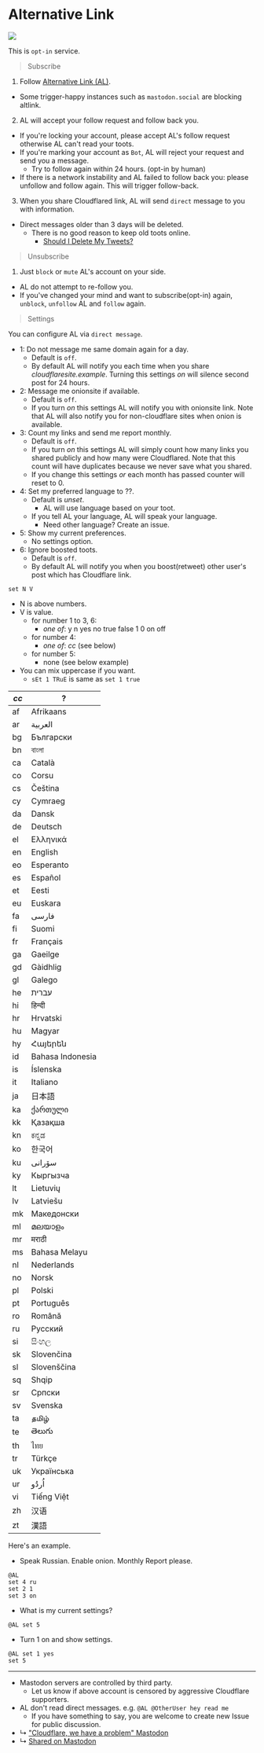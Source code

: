 # Alternative Link


![](../image/altlink_sample.jpg)


This is `opt-in` service.


> Subscribe

1. Follow [Alternative Link (AL)](https://mamot.fr/@altlink).
  - Some trigger-happy instances such as `mastodon.social` are blocking altlink.

2. AL will accept your follow request and follow back you.
  - If you're locking your account, please accept AL's follow request otherwise AL can't read your toots.
  - If you're marking your account as `Bot`, AL will reject your request and send you a message.
    - Try to follow again within 24 hours. (opt-in by human)
  - If there is a network instability and AL failed to follow back you: please unfollow and follow again. This will trigger follow-back.

3. When you share Cloudflared link, AL will send `direct` message to you with information.
  - Direct messages older than 3 days will be deleted.
    - There is no good reason to keep old toots online.
      - [Should I Delete My Tweets?](https://www.wired.com/story/the-know-it-alls-should-i-delete-my-tweets/)


> Unsubscribe

1. Just `block` or `mute` AL's account on your side.
  - AL do not attempt to re-follow you.
  - If you've changed your mind and want to subscribe(opt-in) again, `unblock`, `unfollow` AL and `follow` again.


> Settings

You can configure AL via `direct message`.

- 1: Do not message me same domain again for a day.
  - Default is `off`.
  - By default AL will notify you each time when you share _cloudflaresite.example_. Turning this settings _on_ will silence second post for 24 hours.
- 2: Message me onionsite if available.
  - Default is `off`.
  - If you turn _on_ this settings AL will notify you with onionsite link. Note that AL will also notify you for non-cloudflare sites when onion is available.
- 3: Count my links and send me report monthly.
  - Default is `off`.
  - If you turn _on_ this settings AL will simply count how many links you shared publicly and how many were Cloudflared. Note that this count will have duplicates because we never save what you shared.
  - If you change this settings _or_ each month has passed counter will reset to 0.
- 4: Set my preferred language to ??. 
  - Default is _unset_.
    - AL will use language based on your toot.
  - If you tell AL your language, AL will speak your language.
    - Need other language? Create an issue.
- 5: Show my current preferences.
  - No settings option.
- 6: Ignore boosted toots.
  - Default is `off`.
  - By default AL will notify you when you boost(retweet) other user's post which has Cloudflare link.


```
set N V
```

- N is above numbers.
- V is value.
  - for number 1 to 3, 6:
    - _one of_: y n yes no true false 1 0 on off
  - for number 4:
    - _one of_: _cc_ (see below)
  - for number 5:
    - none (see below example)
- You can mix uppercase if you want.
  - `sEt 1 TRuE` is same as `set 1 true`


| _cc_ | ? |
| -- | -- |
| af | Afrikaans |
| ar | العربية |
| bg | Български |
| bn | বাংলা |
| ca | Català |
| co | Corsu |
| cs | Čeština |
| cy | Cymraeg |
| da | Dansk |
| de | Deutsch |
| el | Ελληνικά |
| en | English |
| eo | Esperanto |
| es | Español |
| et | Eesti |
| eu | Euskara |
| fa | فارسی |
| fi | Suomi |
| fr | Français |
| ga | Gaeilge |
| gd | Gàidhlig |
| gl | Galego |
| he | עברית |
| hi | हिन्दी |
| hr | Hrvatski |
| hu | Magyar |
| hy | Հայերեն |
| id | Bahasa Indonesia |
| is | Íslenska |
| it | Italiano |
| ja | 日本語 |
| ka | ქართული |
| kk | Қазақша |
| kn | ಕನ್ನಡ |
| ko | 한국어 |
| ku | سۆرانی |
| ky | Кыргызча |
| lt | Lietuvių |
| lv | Latviešu |
| mk | Македонски |
| ml | മലയാളം |
| mr | मराठी |
| ms | Bahasa Melayu |
| nl | Nederlands |
| no | Norsk |
| pl | Polski |
| pt | Português |
| ro | Română |
| ru | Русский |
| si | සිංහල |
| sk | Slovenčina |
| sl | Slovenščina |
| sq | Shqip |
| sr | Српски |
| sv | Svenska |
| ta | தமிழ் |
| te | తెలుగు |
| th | ไทย |
| tr | Türkçe |
| uk | Українська |
| ur | اُردُو |
| vi | Tiếng Việt |
| zh | 汉语 |
| zt | 漢語 |


Here's an example.

- Speak Russian. Enable onion. Monthly Report please.
```
@AL
set 4 ru
set 2 1
set 3 on
```

- What is my current settings?
```
@AL set 5
```

- Turn 1 on and show settings.
```
@AL set 1 yes
set 5
```


---

- Mastodon servers are controlled by third party.
  - Let us know if above account is censored by aggressive Cloudflare supporters.
- AL don't read direct messages. e.g. `@AL @OtherUser hey read me`
  - If you have something to say, you are welcome to create new Issue for public discussion.
- ↳ ["Cloudflare, we have a problem" Mastodon](people.mastodon.md)
- ↳ [Shared on Mastodon](shared_on_mastodon.md)

<a rel="me" href="https://mamot.fr/@altlink"></a>
